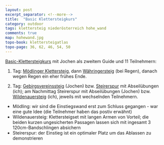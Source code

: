 ```yaml
---
layout: post
excerpt_separator: <!--more-->
title:  "Basic Klettersteigkurs"
category: outdoor
tags: klettersteig niederösterreich hohe_wand
comments: true
map: hohewand.jpg
topo-book: klettersteigatlas
topo-page: 36, 62, 46, 54, 50
---
```

[Basic-Klettersteigkurs](http://alpenverein-edelweiss.at/edelweiss/programm/index_detail.php?veranstaltungId=19417&sektionId=104) mit Jochen als zweitem Guide und 11 Teilnehmern:

1. Tag: [Mödlinger Klettersteig](http://www.bergsteigen.com/klettersteig/niederoesterreich/wienerwald/moedlinger-klettersteig), dann [Währingersteig](http://www.bergsteigen.com/klettersteig/niederoesterreich/gutensteiner-alpen/waehringersteig) (bei Regen), danach wegen Regen ein eher frühes Ende.

2. Tag: [Gebirgsvereinssteig](http://www.bergsteigen.com/klettersteig/niederoesterreich/gutensteiner-alpen/gebirgsvereins-klettersteig) (Jochen) bzw. [Steirerspur](http://www.bergsteigen.com/klettersteig/niederoesterreich/gutensteiner-alpen/steirerspur) mit Abseilübungen (ich); am Nachmittag Steirerspur mit Abseilübungen (Jochen) bzw. [Wildenauersteig](http://www.bergsteigen.com/klettersteig/niederoesterreich/gutensteiner-alpen/wildenauersteig) (ich), jeweils mit wechselnden Teilnehmern.

<!--more-->

* Mödling: wir sind die Einstiegswand erst zum Schluss gegangen - war eine gute Idee (die Teilnehmer haben das postiv erwähnt)
* Wildenauersteig: Klettersteigset mit langen Armen von Vorteil; die beiden kurzen ungesicherten Passagen lassen sich mit ingesamt 3 120cm-Bandschlingen absichern
* Steirerspur: der Einstieg ist ein optimaler Platz um das Ablassen zu demonstrieren
